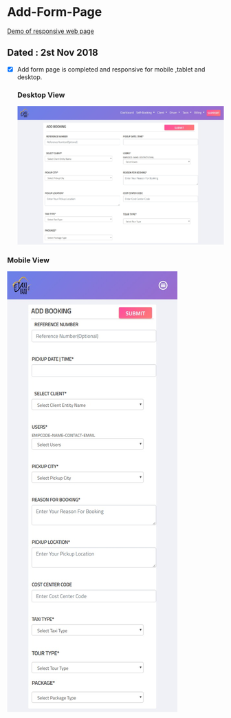 # Add-Form-Page
[Demo of responsive web page](https://designer199.github.io/final-nav-bar/)

## Dated : 2st Nov 2018

- [x] Add form page is completed and responsive for mobile ,tablet and desktop.
  
  ### Desktop View     
  ![](images/desktopview.jpg) 
  
 ### Mobile View

![](images/mobile-view.jpg) 




